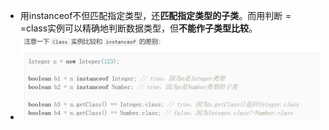 - 用instanceof不但匹配指定类型，还**匹配指定类型的子类**。而用判断$==$class实例可以精确地判断数据类型，但**不能作子类型比较**。
- ![](attachments/Pasted%20image%2020230301140012.png)